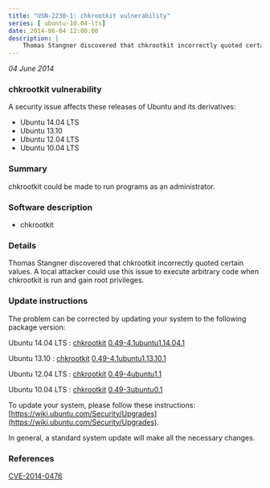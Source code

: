```yaml
---
title: "USN-2230-1: chkrootkit vulnerability"
series: [ ubuntu-10.04-lts]
date: 2014-06-04 12:00:00
description: |
    Thomas Stangner discovered that chkrootkit incorrectly quoted certain values. A local attacker could use this issue to execute arbitrary code when chkrootkit is run and gain root privileges. 
--- 
```

 
 

*04 June 2014*

### chkrootkit vulnerability

A security issue affects these releases of Ubuntu and its derivatives:

* Ubuntu 14.04 LTS
* Ubuntu 13.10
* Ubuntu 12.04 LTS
* Ubuntu 10.04 LTS

### Summary

chkrootkit could be made to run programs as an administrator. 

### Software description

* chkrootkit 

### Details

Thomas Stangner discovered that chkrootkit incorrectly quoted certain values. A local attacker could use this issue to execute arbitrary code when chkrootkit is run and gain root privileges. 

### Update instructions

The problem can be corrected by updating your system to the following package version:

Ubuntu 14.04 LTS
 : [chkrootkit](https://launchpad.net/ubuntu/+source/chkrootkit) <span> [0.49-4.1ubuntu1.14.04.1](https://launchpad.net/ubuntu/+source/chkrootkit/0.49-4.1ubuntu1.14.04.1) </span> 

Ubuntu 13.10
 : [chkrootkit](https://launchpad.net/ubuntu/+source/chkrootkit) <span> [0.49-4.1ubuntu1.13.10.1](https://launchpad.net/ubuntu/+source/chkrootkit/0.49-4.1ubuntu1.13.10.1) </span> 

Ubuntu 12.04 LTS
 : [chkrootkit](https://launchpad.net/ubuntu/+source/chkrootkit) <span> [0.49-4ubuntu1.1](https://launchpad.net/ubuntu/+source/chkrootkit/0.49-4ubuntu1.1) </span> 

Ubuntu 10.04 LTS
 : [chkrootkit](https://launchpad.net/ubuntu/+source/chkrootkit) <span> [0.49-3ubuntu0.1](https://launchpad.net/ubuntu/+source/chkrootkit/0.49-3ubuntu0.1) </span> 

To update your system, please follow these instructions: [https://wiki.ubuntu.com/Security/Upgrades](https://wiki.ubuntu.com/Security/Upgrades).

In general, a standard system update will make all the necessary changes. 

### References

 
 [CVE-2014-0476](http://people.ubuntu.com/~ubuntu-security/cve/CVE-2014-0476)
 

